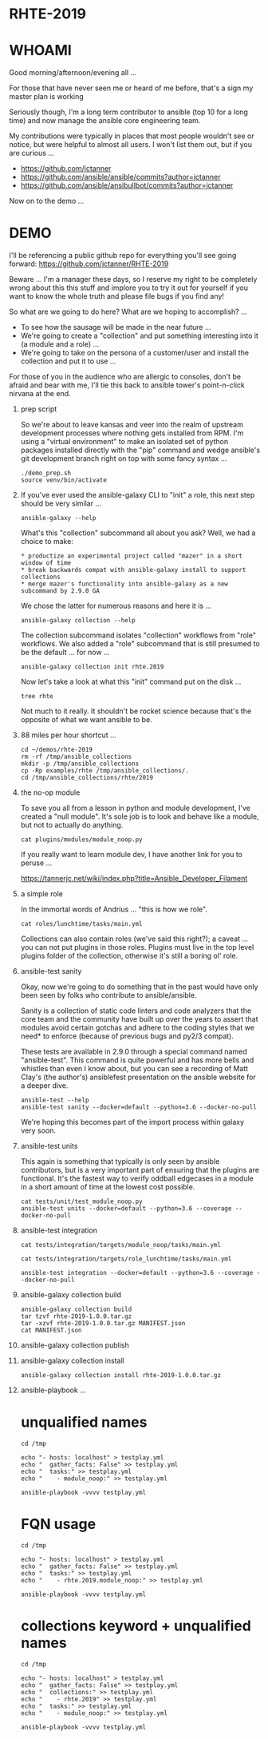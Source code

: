 # RHTE-2019

# WHOAMI

Good morning/afternoon/evening all ...

For those that have never seen me or heard of me before, that's a sign my master plan is working </dadjoke>

Seriously though, I'm a long term contributor to ansible (top 10 for a long time) and now manage the ansible core engineering team. 

My contributions were typically in places that most people wouldn't see or notice, but were helpful to almost all users. I won't list them out, but if you are curious ...

* https://github.com/jctanner
* https://github.com/ansible/ansible/commits?author=jctanner
* https://github.com/ansible/ansibullbot/commits?author=jctanner

Now on to the demo ...


# DEMO


I'll be referencing a public github repo for everything you'll see going forward: 
    https://github.com/jctanner/RHTE-2019

Beware ... I'm a manager these days, so I reserve my right to be completely wrong about this this stuff and implore you to try it out for yourself if you want to know the whole truth and please file bugs if you find any!

So what are we going to do here? What are we hoping to accomplish? ...

* To see how the sausage will be made in the near future ...
* We're going to create a "collection" and put something interesting into it (a module and a role) ...
* We're going to take on the persona of a customer/user and install the collection and put it to use ...

For those of you in the audience who are allergic to consoles, don't be afraid and bear with me, I'll tie this back to ansible tower's point-n-click nirvana at the end.



1. prep script 

	So we're about to leave kansas and veer into the realm of upstream development processes where nothing gets installed from RPM. I'm using a "virtual environment" to make an isolated set of python packages installed directly with the "pip" command and wedge ansible's git development branch right on top with some fancy syntax ...


    ```
    ./demo_prep.sh
    source venv/bin/activate
    ```

2. If you've ever used the ansible-galaxy CLI to "init" a role, this next step should be very similar ...


	```
	ansible-galaxy --help
	```


	What's this "collection" subcommand all about you ask? Well, we had a choice to make:
    ```
	* productize an experimental project called "mazer" in a short window of time
	* break backwards compat with ansible-galaxy install to support collections
	* merge mazer's functionality into ansible-galaxy as a new subcommand by 2.9.0 GA
    ```
	We chose the latter for numerous reasons and here it is ...


	```
	ansible-galaxy collection --help
	```

	
	The collection subcommand isolates "collection" workflows from "role" workflows. We also added a "role" subcommand that is still presumed to be the default ... for now ...


    ```
    ansible-galaxy collection init rhte.2019
    ```

	Now let's take a look at what this "init" command put on the disk ...


    ```
	tree rhte
    ```

    Not much to it really. It shouldn't be rocket science because that's the opposite of what we want ansible to be.


3. 88 miles per hour shortcut ...


    ```
	cd ~/demos/rhte-2019
    rm -rf /tmp/ansible_collections
    mkdir -p /tmp/ansible_collections
    cp -Rp examples/rhte /tmp/ansible_collections/.
    cd /tmp/ansible_collections/rhte/2019
	```


4. the no-op module


    To save you all from a lesson in python and module development, I've created a "null module". It's sole job is to look and behave like a module, but not to actually do anything.

    ```
    cat plugins/modules/module_noop.py
    ```

    If you really want to learn module dev, I have another link for you to peruse ...


    https://tannerjc.net/wiki/index.php?title=Ansible_Developer_Filament


5. a simple role


    In the immortal words of Andrius ... "this is how we role".

    ```
    cat roles/lunchtime/tasks/main.yml
    ```

    Collections can also contain roles (we've said this right?); a caveat ... you can not put plugins in those roles. Plugins must live in the top level plugins folder of the collection, otherwise it's still a boring ol' role.


6. ansible-test sanity


    Okay, now we're going to do something that in the past would have only been seen by folks who contribute to ansible/ansible.

    Sanity is a collection of static code linters and code analyzers that the core team and the community have built up over the years to assert that modules avoid certain gotchas and adhere to the coding styles that we need* to enforce (because of previous bugs and py2/3 compat). 

    These tests are available in 2.9.0 through a special command named "ansible-test". This command is quite powerful and has more bells and whistles than even I know about, but you can see a recording of Matt Clay's (the author's) ansiblefest presentation on the ansible website for a deeper dive.

    ```
    ansible-test --help
    ansible-test sanity --docker=default --python=3.6 --docker-no-pull
    ```

    We're hoping this becomes part of the import process within galaxy very soon.


7. ansible-test units 


    This again is something that typically is only seen by ansible contributors, but is a very important part of ensuring that the plugins are functional. It's the fastest way to verify oddball edgecases in a module in a short amount of time at the lowest cost possible.

    ``` 
    cat tests/unit/test_module_noop.py
    ansible-test units --docker=default --python=3.6 --coverage --docker-no-pull
    ```


8. ansible-test integration



    ```
    cat tests/integration/targets/module_noop/tasks/main.yml

    cat tests/integration/targets/role_lunchtime/tasks/main.yml

    ansible-test integration --docker=default --python=3.6 --coverage --docker-no-pull
    ```

9. ansible-galaxy collection build

    ```
    ansible-galaxy collection build
    tar tzvf rhte-2019-1.0.0.tar.gz
    tar -xzvf rhte-2019-1.0.0.tar.gz MANIFEST.json
    cat MANIFEST.json
    ```

10. ansible-galaxy collection publish



11. ansible-galaxy collection install


    ```
    ansible-galaxy collection install rhte-2019-1.0.0.tar.gz
    ```

12. ansible-playbook ...

    # unqualified names
    ```
    cd /tmp

    echo "- hosts: localhost" > testplay.yml
    echo "  gather_facts: False" >> testplay.yml
    echo "  tasks:" >> testplay.yml
    echo "    - module_noop:" >> testplay.yml

    ansible-playbook -vvvv testplay.yml
    ```

    # FQN usage
    ```
    cd /tmp

    echo "- hosts: localhost" > testplay.yml
    echo "  gather_facts: False" >> testplay.yml
    echo "  tasks:" >> testplay.yml
    echo "    - rhte.2019.module_noop:" >> testplay.yml

    ansible-playbook -vvvv testplay.yml
    ```

    # collections keyword + unqualified names
    ```
    cd /tmp

    echo "- hosts: localhost" > testplay.yml
    echo "  gather_facts: False" >> testplay.yml
    echo "  collections:" >> testplay.yml
    echo "    - rhte.2019" >> testplay.yml
    echo "  tasks:" >> testplay.yml
    echo "    - module_noop:" >> testplay.yml

    ansible-playbook -vvvv testplay.yml
    ```

